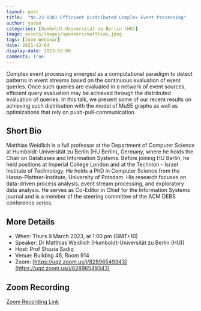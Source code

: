 ```yaml
---
layout: post
title:  "No.23-0301 Efficient Distributed Complex Event Processing"
author: yadan
categories: [Humboldt-Universität zu Berlin (HU)]
image: assets/images/speakers/matthias.jpeg
tags: [Zoom Webinar]
date: 2021-12-04
display-date: 2023-03-09
comments: True
---
```

Complex event processing emerged as a computational paradigm to detect patterns in event streams based on the continuous evaluation of event queries. Once such queries are evaluated in a network of event sources, efficient query evaluation may be achieved through the distributed evaluation of queries. In this talk, we present some of our recent results on achieving such distribution with the model of MuSE graphs as well as optimizations that rely on push-pull-communication.


## Short Bio

Matthias Weidlich is a full professor at the Department of Computer Science at Humboldt-Universität zu Berlin (HU Berlin), Germany, where he holds the Chair on Databases and Information Systems. Before joining HU Berlin, he held positions at Imperial College London and at the Technion - Israel Institute of Technology. He holds a PhD in Computer Science from the Hasso-Plattner-Institute, University of Potsdam. His research focuses on data-driven process analysis, event stream processing, and exploratory data analysis. He serves as Co-Editor in Chief for the Information Systems journal and is a member of the steering committee of the ACM DEBS conference series.

## More Details
+ When: Thurs 9 March 2023, at 1:00 pm (GMT+10)
+ Speaker: Dr Matthias Weidlich (Humboldt-Universität zu Berlin (HU))
+ Host: Prof Shazia Sadiq
+ Venue: Building 46, Room 914 
+ Zoom: [https://uqz.zoom.us/j/82896549343](https://uqz.zoom.us/j/82896549343)





## Zoom Recording
[Zoom Recording Link](https://uqz.zoom.us/rec/share/stOC5sjwRR66BQlj3IedoOnzfByz69eexT3Fxp3_q7AAUrxGVARD6NNMZuWis-LK.ONjDTDu98-2Sk8Rx?startTime=1678331467000)
